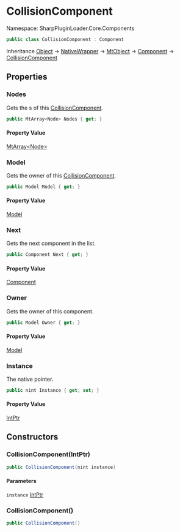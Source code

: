 # CollisionComponent

Namespace: SharpPluginLoader.Core.Components

```csharp
public class CollisionComponent : Component
```

Inheritance [Object](https://docs.microsoft.com/en-us/dotnet/api/System.Object) → [NativeWrapper](./SharpPluginLoader.Core.NativeWrapper.md) → [MtObject](./SharpPluginLoader.Core.MtObject.md) → [Component](./SharpPluginLoader.Core.Components.Component.md) → [CollisionComponent](./SharpPluginLoader.Core.Components.CollisionComponent.md)

## Properties

### **Nodes**

Gets the s of this [CollisionComponent](./SharpPluginLoader.Core.Components.CollisionComponent.md).

```csharp
public MtArray<Node> Nodes { get; }
```

#### Property Value

[MtArray&lt;Node&gt;](./SharpPluginLoader.Core.MtArray-1.md)<br>

### **Model**

Gets the owner of this [CollisionComponent](./SharpPluginLoader.Core.Components.CollisionComponent.md).

```csharp
public Model Model { get; }
```

#### Property Value

[Model](./SharpPluginLoader.Core.Models.Model.md)<br>

### **Next**

Gets the next component in the list.

```csharp
public Component Next { get; }
```

#### Property Value

[Component](./SharpPluginLoader.Core.Components.Component.md)<br>

### **Owner**

Gets the owner of this component.

```csharp
public Model Owner { get; }
```

#### Property Value

[Model](./SharpPluginLoader.Core.Models.Model.md)<br>

### **Instance**

The native pointer.

```csharp
public nint Instance { get; set; }
```

#### Property Value

[IntPtr](https://docs.microsoft.com/en-us/dotnet/api/System.IntPtr)<br>

## Constructors

### **CollisionComponent(IntPtr)**

```csharp
public CollisionComponent(nint instance)
```

#### Parameters

`instance` [IntPtr](https://docs.microsoft.com/en-us/dotnet/api/System.IntPtr)<br>

### **CollisionComponent()**

```csharp
public CollisionComponent()
```
